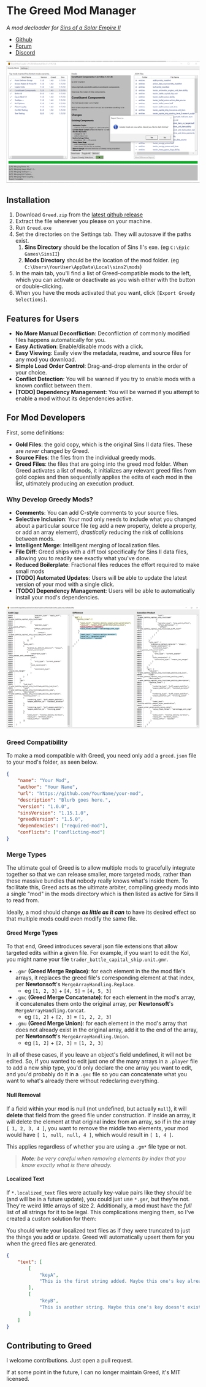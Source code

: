 # The Greed Mod Manager

_A mod decloader for [Sins of a Solar Empire II](https://www.sinsofasolarempire2.com/)_

- [Github](https://github.com/VoltCruelerz/Greed)
- [Forum](https://forums.sinsofasolarempire2.com/522050/page/1)
- [Discord](https://discord.com/channels/266693357093257216/1146234939315069008/1146234939315069008)

![screenshot](assets/Screenshot.png)

## Installation

1. Download `Greed.zip` from the [latest github release](https://github.com/VoltCruelerz/Greed/releases)
2. Extract the file wherever you please on your machine.
3. Run `Greed.exe`
4. Set the directories on the Settings tab. They will autosave if the paths exist.
    1. **Sins Directory** should be the location of Sins II's exe. (eg `C:\Epic Games\SinsII`)
    2. **Mods Directory** should be the location of the mod folder. (eg `C:\Users\YourUser\AppData\Local\sins2\mods`)
5. In the main tab, you'll find a list of Greed-compatible mods to the left, which you can activate or deactivate as you wish either with the button or double-clicking.
6. When you have the mods activated that you want, click `[Export Greedy Selections]`.

## Features for Users

- **No More Manual Deconfliction**: Deconfliction of commonly modified files happens automatically for you.
- **Easy Activation**: Enable/disable mods with a click.
- **Easy Viewing**: Easily view the metadata, readme, and source files for any mod you download.
- **Simple Load Order Control**: Drag-and-drop elements in the order of your choice.
- **Conflict Detection**: You will be warned if you try to enable mods with a known conflict between them.
- **[TODO] Dependency Management**: You will be warned if you attempt to enable a mod without its dependencies active.

## For Mod Developers

First, some definitions:

- **Gold Files**: the gold copy, which is the original Sins II data files. These are _never_ changed by Greed.
- **Source Files**: the files from the individual greedy mods.
- **Greed Files**: the files that are going into the greed mod folder. When Greed activates a list of mods, it initializes any relevant greed files from gold copies and then sequentially applies the edits of each mod in the list, ultimately producing an execution product.

### Why Develop Greedy Mods?

- **Comments**: You can add C-style comments to your source files.
- **Selective Inclusion**: Your mod only needs to include what you changed about a particular source file (eg add a new property, delete a property, or add an array element), _drastically_ reducing the risk of collisions between mods.
- **Intelligent Merge**: Intelligent merging of localization files.
- **File Diff**: Greed ships with a diff tool specifically for Sins II data files, allowing you to readily see exactly what you've done.
- **Reduced Boilerplate**: Fractional files reduces the effort required to make small mods
- **[TODO] Automated Updates**: Users will be able to update the latest version of your mod with a single click.
- **[TODO] Dependency Management**: Users will be able to automatically install your mod's dependencies.

![screenshot](assets/DiffScreenshot.png)

### Greed Compatibility

To make a mod compatible with Greed, you need only add a `greed.json` file to your mod's folder, as seen below.

```json
{
    "name": "Your Mod",
    "author": "Your Name",
    "url": "https://github.com/YourName/your-mod",
    "description": "Blurb goes here.",
    "version": "1.0.0",
    "sinsVersion": "1.15.1.0",
    "greedVersion": "1.5.0",
    "dependencies": ["required-mod"],
    "conflicts": ["conflicting-mod"]
}
```

### Merge Types

The ultimate goal of Greed is to allow multiple mods to gracefully integrate together so that we can release smaller, more targeted mods, rather than these massive bundles that nobody really knows what's inside them. To facilitate this, Greed acts as the ultimate arbiter, compiling greedy mods into a single "mod" in the mods directory which is then listed as active for Sins II to read from.

Ideally, a mod should change **_as little as it can_** to have its desired effect so that multiple mods could even modify the same file.

#### Greed Merge Types

To that end, Greed introduces several json file extensions that allow targeted edits within a given file. For example, if you want to edit the Kol, you might name your file `trader_battle_capital_ship.unit.gmr`.

- `.gmr` **(Greed Merge Replace)**: for each element in the the mod file's arrays, it replaces the greed file's corresponding element at that index, per **Newtonsoft**'s `MergeArrayHandling.Replace`.
    - eg `[1, 2, 3]` + `[4, 5]` = `[4, 5, 3]`
- `.gmc` **(Greed Merge Concatenate)**: for each element in the mod's array, it concatenates them onto the original array, per **Newtonsoft**'s `MergeArrayHandling.Concat`.
    - eg `[1, 2]` + `[2, 3]` = `[1, 2, 2, 3]`
- `.gmu` **(Greed Merge Union)**: for each element in the mod's array that does not already exist in the original array, add it to the end of the array, per **Newtonsoft**'s `MergeArrayHandling.Union`.
    - eg `[1, 2]` + `[2, 3]` = `[1, 2, 3]`

In all of these cases, if you leave an object's field undefined, it will not be edited. So, if you wanted to edit just one of the many arrays in a `.player` file to add a new ship type, you'd only declare the one array you want to edit, and you'd probably do it in a `.gmc` file so you can concatenate what you want to what's already there without redeclaring everything.

#### Null Removal

If a field within your mod is null (not undefined, but actually `null`), it will **delete** that field from the greed file under construction. If inside an array, it will delete the element at that original index from an array, so if in the array `[ 1, 2, 3, 4 ]`, you want to remove the middle two elements, your mod would have `[ 1, null, null, 4 ]`, which would result in `[ 1, 4 ]`.

This applies regardless of whether you are using a `.gm*` file type or not.

> _**Note**: be very careful when removing elements by index that you know _exactly_ what is there already._

#### Localized Text

If `*.localized_text` files were actually key-value pairs like they _should_ be (and will be in a future update), you could just use `*.gmr`, but they're not. They're weird little arrays of size 2. Additionally, a mod must have the _full_ list of all strings for it to be legal. This complications merging them, so I've created a custom solution for them:

You should write your localized text files as if they were truncated to just the things you add or update. Greed will automatically upsert them for you when the greed files are generated.

```json
{
    "text": [
        [
            "keyA",
            "This is the first string added. Maybe this one's key already exists, and I'm overriding."
        ],
        [
            "keyB",
            "This is another string. Maybe this one's key doesn't exist yet, so it's new."
        ]
    ]
}
```

## Contributing to Greed

I welcome contributions. Just open a pull request.

If at some point in the future, I can no longer maintain Greed, it's MIT licensed.
